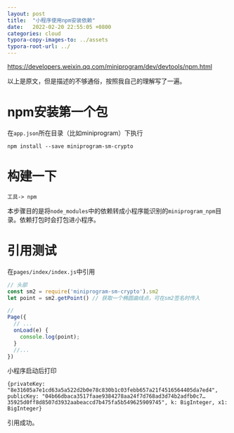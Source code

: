 ```yaml
---
layout: post
title:  "小程序使用npm安装依赖"
date:   2022-02-20 22:55:05 +0800
categories: cloud
typora-copy-images-to: ../assets
typora-root-url: ../
---
```


https://developers.weixin.qq.com/miniprogram/dev/devtools/npm.html

以上是原文，但是描述的不够通俗，按照我自己的理解写了一遍。

# npm安装第一个包
在`app.json`所在目录（比如miniprogram）下执行
```
npm install --save miniprogram-sm-crypto
```

# 构建一下
```
工具-> npm
```
本步骤目的是将`node_modules`中的依赖转成小程序能识别的`miniprogram_npm`目录。依赖打包时会打包进小程序。

# 引用测试
在`pages/index/index.js`中引用
```js
// 头部
const sm2 = require('miniprogram-sm-crypto').sm2
let point = sm2.getPoint() // 获取一个椭圆曲线点，可在sm2签名时传入

//
Page({
  // ...
  onLoad(e) {
    console.log(point);
  }
  //...
})
```
小程序启动后打印
```
{privateKey: "8e31605a7e1cd63a5a522d2b0e78c830b1c03febb657a21f4516564405da7ed4", publicKey: "04b66dbaca3517faae9384278aa24f7d768ad3d74b2adfb0c7…35925d0ff8d8507d3932aabeaccd7b475fa5b549625909745", k: BigInteger, x1: BigInteger}
```
引用成功。
